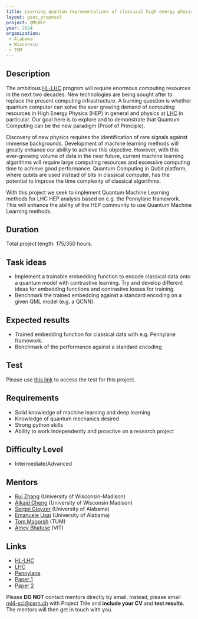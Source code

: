 ```yaml
---
title: Learning quantum representations of classical high energy physics data with contrastive learning
layout: gsoc_proposal
project: QMLHEP
year: 2024
organization:
 - Alabama
 - Wisconsin
 - TUM
---
```


## Description
The ambitious [HL-LHC](https://hilumilhc.web.cern.ch) program will require enormous computing resources in the next two decades. New technologies are being sought after to replace the present computing infrastructure. A burning question is whether quantum computer can solve the ever growing demand of computing resources in High Energy Physics (HEP) in general and physics at [LHC](https://home.cern/science/accelerators/large-hadron-collider) in particular. Our goal here is to explore and to demonstrate that Quantum Computing can be the new paradigm (Proof of Principle).

Discovery of new physics requires the identification of rare signals against immense backgrounds. Development of machine learning methods will greatly enhance our ability to achieve this objective. However, with this ever-growing volume of data in the near future, current machine learning algorithms will require large computing resources and excessive computing time to achieve good performance. Quantum Computing in Qubit platform, where qubits are used instead of bits in classical computer, has the potential to improve the time complexity of classical algorithms.

With this project we seek to implement Quantum Machine Learning methods for LHC HEP analysis based on e.g. the Pennylane framework. This will enhance the ability of the HEP community to use Quantum Machine Learning methods.

## Duration

Total project length: 175/350 hours.

## Task ideas
  * Implement a trainable embedding function to encode classical data onto a quantum model with contrastive learning. Try and develop different ideas for embedding functions and contrastive losses for training.
  * Benchmark the trained embedding against a standard encoding on a given QML model (e.g. a QCNN).
 
## Expected results
  * Trained embedding function for classical data with e.g. Pennylane framework.
  * Benchmark of the performance against a standard encoding
  
## Test
Please use [this link](https://docs.google.com/document/d/1sWHt7miyhFXnFeWmZ_El0P7wiRlggj5WPRktA7dsUh8/edit?usp=sharing) to access the test for this project.
  
## Requirements
  * Solid knowledge of machine learning and deep learning
  * Knowledge of quantum mechanics desired
  * Strong python skills
  * Ability to work independently and proactive on a research project 

## Difficulty Level
  * Intermediate/Advanced

## Mentors
  * [Rui Zhang](mailto:ml4-sci@cern.ch) (University of Wisconsin-Madison)
  * [Alkaid Cheng](mailto:ml4-sci@cern.ch) (University of Wisconsin Madison)
  * [Sergei Gleyzer](mailto:ml4-sci@cern.ch) (University of Alabama)
  * [Emanuele Usai](mailto:ml4-sci@cern.ch) (University of Alabama)
  * [Tom Magorsh](mailto:ml4-sci@cern.ch) (TUM)
  * [Amey Bhatuse](mailto:ml4-sci@cern.ch) (VIT)

## Links
  * [HL-LHC](https://hilumilhc.web.cern.ch)
  * [LHC](https://home.cern/science/accelerators/large-hadron-collider)
  * [Pennylane](https://pennylane.ai)
  * [Paper 1](https://iopscience.iop.org/article/10.1088/2058-9565/ac6825)
  * [Paper 2](https://arxiv.org/abs/2008.08605)

Please **DO NOT** contact mentors directly by email. Instead, please email [ml4-sci@cern.ch](mailto:ml4-sci@cern.ch) with Project Title and **include your CV** and **test results**. The mentors will then get in touch with you.
